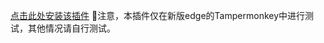 <a href="https://raw.githubusercontent.com/Joyin-lidayes/BaiduCloudNoSavePlayVideo/main/noSave.js">点击此处安装该插件</a>
🛑注意，本插件仅在新版edge的Tampermonkey中进行测试，其他情况请自行测试。
